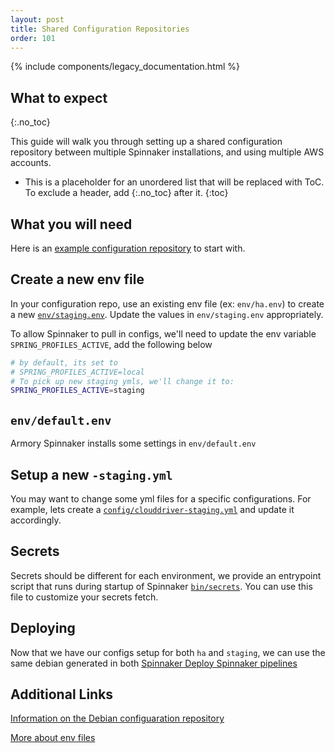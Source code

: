 ```yaml
---
layout: post
title: Shared Configuration Repositories
order: 101
---
```


{% include components/legacy_documentation.html %}

## What to expect
{:.no_toc}

This guide will walk you through setting up a shared configuration repository between multiple Spinnaker installations, and using multiple AWS accounts.
* This is a placeholder for an unordered list that will be replaced with ToC. To exclude a header, add {:.no_toc} after it.
{:toc}


## What you will need
Here is an [example configuration repository](https://github.com/armory/spinnaker-config-deb) to start with.


## Create a new env file
In your configuration repo, use an existing env file (ex: `env/ha.env`) to create a new [`env/staging.env`](https://github.com/armory/spinnaker-config-deb/tree/master/deb-config/spinnaker/env). Update the values in `env/staging.env` appropriately.

To allow Spinnaker to pull in configs, we'll need to update the env variable `SPRING_PROFILES_ACTIVE`, add the following below
```bash
# by default, its set to
# SPRING_PROFILES_ACTIVE=local
# To pick up new staging ymls, we'll change it to:
SPRING_PROFILES_ACTIVE=staging
```


## `env/default.env`
Armory Spinnaker installs some settings in `env/default.env`


## Setup a new `-staging.yml`
You may want to change some yml files for a specific configurations. For example, lets create a [`config/clouddriver-staging.yml`](https://github.com/armory/spinnaker-config-deb/tree/master/deb-config/spinnaker/config) and update it accordingly.


## Secrets
Secrets should be different for each environment, we provide an entrypoint script that runs during startup of Spinnaker [`bin/secrets`](https://github.com/armory/spinnaker-config-deb/blob/master/deb-config/spinnaker/bin/secrets). You can use this file to customize your secrets fetch.


## Deploying
Now that we have our configs setup for both `ha` and `staging`, we can use the same debian generated in both [Spinnaker Deploy Spinnaker pipelines](https://docs.armory.io/install-guide/spinnaker-deploy-spinnaker/)



## Additional Links
[Information on the Debian configuaration repository](https://github.com/armory/spinnaker-config-deb)

[More about env files](https://github.com/armory/spinnaker-config-deb/tree/master/deb-config/spinnaker/env)

